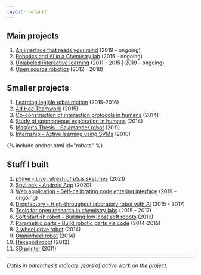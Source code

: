 ```yaml
---
layout: default
---
```


## Main projects

1. [An interface that reads your mind](vault) (2019 - ongoing)
1. [Robotics and AI in a Chemistry lab](chemobot) (2015 - ongoing)
1. [Unlabeled interactive learning](thesis) (2011 - 2015 \| 2019 - ongoing)
1. [Open source robotics](open_robotics) (2012 - 2018)

## Smaller projects

1. [Learning legible robot motion](legible_motion) (2015-2016)
1. [Ad Hoc Teamwork](adhoc_team) (2015)
1. [Co-construction of interaction protocols in humans](coco_game) (2014)
1. [Study of spontaneous exploration in humans](human_exploration) (2014)
1. [Master's Thesis - Salamander robot](salamander) (2011)
1. [Internship - Active learning using SVMs](active_learning) (2010)

{% include anchor.html id="robots" %}
## Stuff I built

1. [p5live - Live refresh of p5.js sketches](https://github.com/jgrizou/p5live) (2021)
1. [SpyLock - Android App](https://play.google.com/store/apps/details?id=com.grizai.android.spylock) (2020)
1. [Web application - Self-calibrating code entering interface](vault) (2019 - ongoing)
1. [Dropfactory - High-throughput laboratory robot with AI](https://github.com/croningp/dropfactory) (2015 - 2017)
1. [Tools for open research in chemistry labs](open_robotics#laboratory-robotics) (2015 - 2017)
1. [Soft starfish robot - Building low-cost soft robots](https://github.com/poppy-project/poppy-soft-starfish) (2016)
1. [Parametric parts - Build robotic parts via code](parametric_parts) (2014-2015)
1. [2 wheel drive robot](https://github.com/jgrizou/robot_2WD) (2014)
1. [Omniwheel robot](https://github.com/jgrizou/robot_omniwheel) (2014)
1. [Hexapod robot](https://github.com/jgrizou/robot_hexapod) (2012)
1. [3D printer](3D_printer) (2011)

---

*Dates in parenthesis indicate years of active work on the project.*
